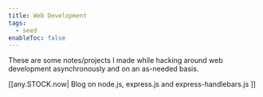 ```yaml
---
title: Web Development
tags:
  - seed
enableToc: false
---
```

These are some notes/projects I made while hacking around web development asynchronously and on an as-needed basis.

[[any.STOCK.now| Blog on node.js, express.js and express-handlebars.js ]]
